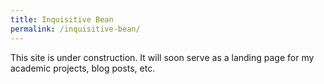 ```yaml
---
title: Inquisitive Bean
permalink: /inquisitive-bean/
---
```


This site is under construction. It will soon serve as a landing page for my academic projects, blog posts, etc.
